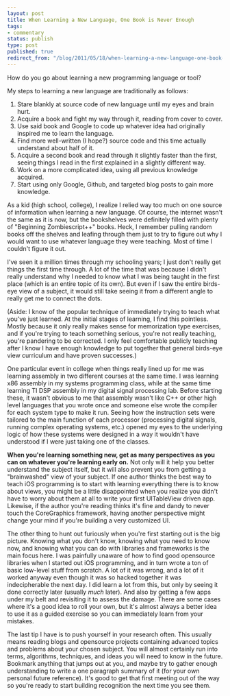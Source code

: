 ```yaml
---
layout: post
title: When Learning a New Language, One Book is Never Enough
tags:
- commentary
status: publish
type: post
published: true
redirect_from: "/blog/2011/05/18/when-learning-a-new-language-one-book-is-never-enough.html"
---
```

How do you go about learning a new programming language or tool?

My steps to learning a new language are traditionally as follows:
<ol>
	<li>Stare blankly at source code of new language until my eyes and brain hurt.</li>
	<li>Acquire a book and fight my way through it, reading from cover to cover.</li>
	<li>Use said book and Google to code up whatever idea had originally inspired me to learn the language.</li>
	<li>Find more well-written (I hope?) source code and this time actually understand about half of it.</li>
	<li>Acquire a second book and read through it slightly faster than the first, seeing things I read in the first explained in a slightly different way.</li>
	<li>Work on a more complicated idea, using all previous knowledge acquired.</li>
	<li>Start using only Google, Github, and targeted blog posts to gain more knowledge.</li>
</ol>
As a kid (high school, college), I realize I relied way too much on one source of information when learning a new language. Of course, the internet wasn't the same as it is now, but the bookshelves were definitely filled with plenty of "Beginning Zombiescript++" books. Heck, I remember pulling random books off the shelves and leafing through them just to try to figure out why I would want to use whatever language they were teaching. Most of time I couldn't figure it out.

I've seen it a million times through my schooling years; I just don't really get things the first time through. A lot of the time that was because I didn't really understand why I needed to know what I was being taught in the first place (which is an entire topic of its own). But even if I saw the entire birds-eye view of a subject, it would still take seeing it from a different angle to really get me to connect the dots.

(Aside: I know of the popular technique of immediately trying to teach what you've just learned. At the initial stages of learning, I find this pointless. Mostly because it only really makes sense for memorization type exercises, and if you're trying to teach something serious, you're not really teaching, you're pandering to be corrected. I only feel comfortable publicly teaching after I know I have enough knowledge to put together that general birds-eye view curriculum and have proven successes.)

One particular event in college when things really lined up for me was learning assembly in two different courses at the same time. I was learning x86 assembly in my systems programming class, while at the same time learning TI DSP assembly in my digital signal processing lab. Before starting these, it wasn't obvious to me that assembly wasn't like C++ or other high level languages that you wrote once and someone else wrote the compiler for each system type to make it run. Seeing how the instruction sets were tailored to the main function of each processor (processing digital signals, running complex operating systems, etc.) opened my eyes to the underlying logic of how these systems were designed in a way it wouldn't have understood if I were just taking one of the classes.

<strong>When you're learning something new, get as many perspectives as you can on whatever you're learning early on.</strong> Not only will it help you better understand the subject itself, but it will also prevent you from getting a "brainwashed" view of your subject. If one author thinks the best way to teach iOS programming is to start with learning everything there is to know about views, you might be a little disappointed when you realize you didn't have to worry about them at all to write your first UITableView driven app. Likewise, if the author you're reading thinks it's fine and dandy to never touch the CoreGraphics framework, having another perspective might change your mind if you're building a very customized UI.

The other thing to hunt out furiously when you're first starting out is the big picture. Knowing what you don't know, knowing what you need to know now, and knowing what you can do with libraries and frameworks is the main focus here. I was painfully unaware of how to find good opensource libraries when I started out iOS programming, and in turn wrote a ton of basic low-level stuff from scratch. A lot of it was wrong, and a lot of it worked anyway even though it was so hacked together it was indecipherable the next day. I did learn a lot from this, but only by seeing it done correctly later (usually <em>much</em> later). And also by getting a few apps under my belt and revisiting it to assess the damage. There are some cases where it's a good idea to roll your own, but it's almost always a better idea to use it as a guided exercise so you can immediately learn from your mistakes.

The last tip I have is to push yourself in your research often. This usually means reading blogs and opensource projects containing advanced topics and problems about your chosen subject. You will almost certainly run into terms, algorithms, techniques, and ideas you will need to know in the future. Bookmark anything that jumps out at you, and maybe try to gather enough understanding to write a one paragraph summary of it (for your own personal future reference). It's good to get that first meeting out of the way so you're ready to start building recognition the next time you see them.
